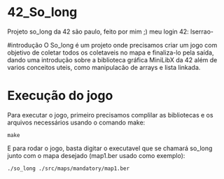# 42_So_long
Projeto so_long da 42 são paulo, feito por mim ;) meu login 42: lserrao-

#introdução
O So_long é um projeto onde precisamos criar um jogo com objetivo de coletar todos os coletaveis no mapa e finaliza-lo pela saída, dando uma introdução sobre a biblioteca gráfica MiniLibX da 42 além de varios conceitos uteis, como manipulacão de arrays e lista linkada.

# Execução do jogo
Para executar o jogo, primeiro precisamos complilar as bibliotecas e os arquivos necessários usando o comando make:
```shell
make
```
E para rodar o jogo, basta digitar o executavel que se chamará so_long junto com o mapa desejado (map1.ber usado como exemplo):
```shell
./so_long ./src/maps/mandatory/map1.ber
```
